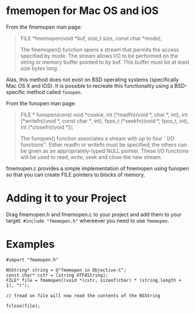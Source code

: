 fmemopen for Mac OS and iOS
===========================

From the fmemopen man page:

> FILE *fmemopen(void *buf, size_t size, const char *mode);
>
> The fmemopen() function opens a stream that permits the access specified by mode. The stream
> allows I/O to be performed on the string or memory buffer pointed to by buf. This buffer must be
> at least size bytes long.

Alas, this method does not exist on BSD operating systems (specifically Mac OS X and iOS). It is
possible to recreate this functionality using a BSD-specific method called `funopen`.

From the funopen man page:

> FILE * funopen(const void *cookie, int (*readfn)(void *, char *, int),
>                int (*writefn)(void *, const char *, int), fpos_t (*seekfn)(void *, fpos_t, int),
>                int (*closefn)(void *));
>
> The funopen() function associates a stream with up to four ``I/O functions''.  Either readfn or
> writefn must be specified; the others can be given as an appropriately-typed NULL pointer.  These
> I/O functions will be used to read, write, seek and close the new stream.

fmemopen.c provides a simple implementation of fmemopen using funopen so that you can create FILE
pointers to blocks of memory.

Adding it to your Project
=========================

Drag fmemopen.h and fmemopen.c to your project and add them to your target. `#include "fmemopen.h"`
whereever you need to use `fmemopen`.

Examples
========

```obj-c
#import "fmemopen.h"

NSString* string = @"fmemopen in Objective-C";
const char* cstr = [string UTF8String];
FILE* file = fmemopen((void *)cstr, sizeof(char) * (string.length + 1), "r");

// fread on file will now read the contents of the NSString

fclose(file);
```
